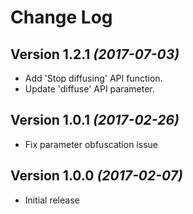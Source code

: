 Change Log
===  
Version 1.2.1 *(2017-07-03)*
---
* Add 'Stop diffusing' API function.
* Update 'diffuse' API parameter.  

Version 1.0.1 *(2017-02-26)*
---
* Fix parameter obfuscation issue

Version 1.0.0 *(2017-02-07)*
---
* Initial release
